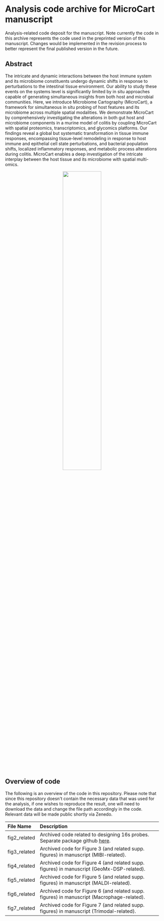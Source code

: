 # Analysis code archive for MicroCart manuscript
Analysis-related code deposit for the manuscript. Note currently the code in this archive represents the code used in the preprinted version of this manuscript. Changes would be implemented in the revision process to better represent the final published version in the future.

## Abstract
The intricate and dynamic interactions between the host immune system and its microbiome constituents undergo dynamic shifts in response to perturbations to the intestinal tissue environment. Our ability to study these events on the systems level is significantly limited by in situ approaches capable of generating simultaneous insights from both host and microbial communities. Here, we introduce Microbiome Cartography (MicroCart), a framework for simultaneous in situ probing of host features and its microbiome across multiple spatial modalities. We demonstrate MicroCart by comprehensively investigating the alterations in both gut host and microbiome components in a murine model of colitis by coupling MicroCart with spatial proteomics, transcriptomics, and glycomics platforms. Our findings reveal a global but systematic transformation in tissue immune responses, encompassing tissue-level remodeling in response to host immune and epithelial cell state perturbations, and bacterial population shifts, localized inflammatory responses, and metabolic process alterations during colitis. MicroCart enables a deep investigation of the intricate interplay between the host tissue and its microbiome with spatial multi-omics.

<p align="center"><image width=50%% src="https://github.com/BokaiZhu/microcart_analysis/blob/main/media/abstract1.png"></image>

## Overview of code

The following is an overview of the code in this repository. Please note that since this repository doesn't contain the necessary data that was used for the analysis, if one wishes to reproduce the result, one will need to download the data and change the file path accordingly in the code. Relevant data will be made public shortly via Zenedo.

| File Name | Description |
| :---------- | :---------- |
| fig2_related | Archived code related to designing 16s probes. Separate package github [here](https://github.com/BokaiZhu/microbiomeFISH).   |
| fig3_related | Archived code for Figure 3 (and related supp. figures) in manuscript (MIBI-related).            |
| fig4_related | Archived code for Figure 4 (and related supp. figures) in manuscript (GeoMx-DSP-related).           |
| fig5_related | Archived code for Figure 5 (and related supp. figures) in manuscript (MALDI-related). |
| fig6_related | Archived code for Figure 6 (and related supp. figures) in manuscript (Macrophage-related). |
| fig7_related | Archived code for Figure 7 (and related supp. figures) in manuscript (Trimodal-related). |

